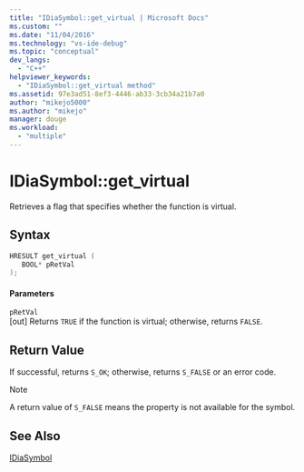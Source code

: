 ```yaml
---
title: "IDiaSymbol::get_virtual | Microsoft Docs"
ms.custom: ""
ms.date: "11/04/2016"
ms.technology: "vs-ide-debug"
ms.topic: "conceptual"
dev_langs: 
  - "C++"
helpviewer_keywords: 
  - "IDiaSymbol::get_virtual method"
ms.assetid: 97e3ad51-8ef3-4446-ab33-3cb34a21b7a0
author: "mikejo5000"
ms.author: "mikejo"
manager: douge
ms.workload: 
  - "multiple"
---
```

# IDiaSymbol::get_virtual
Retrieves a flag that specifies whether the function is virtual.  
  
## Syntax  
  
```C++  
HRESULT get_virtual (   
   BOOL* pRetVal  
);  
```  
  
#### Parameters  
 `pRetVal`  
 [out] Returns `TRUE` if the function is virtual; otherwise, returns `FALSE`.  
  
## Return Value  
 If successful, returns `S_OK`; otherwise, returns `S_FALSE` or an error code.  
  
> [!NOTE]
>  A return value of `S_FALSE` means the property is not available for the symbol.  
  
## See Also  
 [IDiaSymbol](../../debugger/debug-interface-access/idiasymbol.md)
